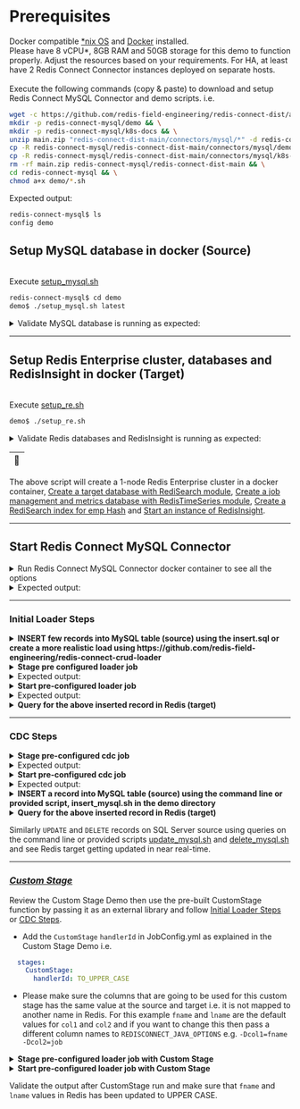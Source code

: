 # Prerequisites

Docker compatible [*nix OS](https://en.wikipedia.org/wiki/Unix-like) and [Docker](https://docs.docker.com/get-docker) installed.
<br>Please have 8 vCPU*, 8GB RAM and 50GB storage for this demo to function properly. Adjust the resources based on your requirements. For HA, at least have 2 Redis Connect Connector instances deployed on separate hosts.</br>
<br>Execute the following commands (copy & paste) to download and setup Redis Connect MySQL Connector and demo scripts.
i.e.</br>

```bash
wget -c https://github.com/redis-field-engineering/redis-connect-dist/archive/main.zip && \
mkdir -p redis-connect-mysql/demo && \
mkdir -p redis-connect-mysql/k8s-docs && \
unzip main.zip "redis-connect-dist-main/connectors/mysql/*" -d redis-connect-mysql && \
cp -R redis-connect-mysql/redis-connect-dist-main/connectors/mysql/demo/* redis-connect-mysql/demo && \
cp -R redis-connect-mysql/redis-connect-dist-main/connectors/mysql/k8s-docs/* redis-connect-mysql/k8s-docs && \
rm -rf main.zip redis-connect-mysql/redis-connect-dist-main && \
cd redis-connect-mysql && \
chmod a+x demo/*.sh
```

Expected output:
```bash
redis-connect-mysql$ ls
config demo
```

## Setup MySQL database in docker (Source)

<br>Execute [setup_mysql.sh](setup_mysql.sh)</br>
```bash
redis-connect-mysql$ cd demo
demo$ ./setup_mysql.sh latest
```

<details><summary>Validate MySQL database is running as expected:</summary>
<p>

```bash
demo$ docker ps -a | grep mysql
33e66aaa75db        mysql:latest                                 "docker-entrypoint.s…"   31 minutes ago      Up 31 minutes       0.0.0.0:3306->3306/tcp, 33060/tcp                                                                                                                                                                                                                                                                               mysql-latest-virag-cdc

demo$ docker exec -i mysql-latest-virag-cdc mysql -uroot -pRedis@123  <<< "SHOW VARIABLES LIKE 'log_bin';"
mysql: [Warning] Using a password on the command line interface can be insecure.
Variable_name	Value
log_bin	ON
```
</p>
</details>

---

## Setup Redis Enterprise cluster, databases and RedisInsight in docker (Target)
<br>Execute [setup_re.sh](setup_re.sh)</br>
```bash
demo$ ./setup_re.sh
```
<details><summary>Validate Redis databases and RedisInsight is running as expected:</summary>
<p>

```bash
demo$ docker ps -a | grep redislabs
8c008000ff5c        redislabs/redisinsight:latest              "bash ./docker-entry…"   2 hours ago         Up 2 hours          0.0.0.0:18001->8001/tcp                                                                                                                                                                                                                                                                                         redisinsight
8fe702a340a9        redislabs/redis:latest                     "/opt/start.sh"          2 hours ago         Up 2 hours          53/tcp, 5353/tcp, 8001/tcp, 8080/tcp, 10000-11999/tcp, 12006-19999/tcp, 0.0.0.0:18070->8070/tcp, 0.0.0.0:18443->8443/tcp, 0.0.0.0:19443->9443/tcp, 0.0.0.0:14000->12000/tcp, 0.0.0.0:14001->12001/tcp, 0.0.0.0:14002->12002/tcp, 0.0.0.0:14003->12003/tcp, 0.0.0.0:14004->12004/tcp, 0.0.0.0:14005->12005/tcp   re-node1

demo$ docker exec -it re-node1 bash -c "rladmin status"
CLUSTER NODES:
NODE:ID    ROLE     ADDRESS        EXTERNAL_ADDRESS       HOSTNAME    SHARDS   CORES         FREE_RAM              PROVISIONAL_RAM       VERSION     STATUS
*node:1    master   172.17.0.2                            re-node1    2/100    16            51.17GB/58.87GB       38.71GB/48.28GB       6.2.8-39    OK

DATABASES:
DB:ID       NAME                                   TYPE  MODULE  STATUS  SHARDS  PLACEMENT  REPLICATION  PERSISTENCE  ENDPOINT
db:1        RedisConnect-Target-db                 redis yes     active  1       dense      disabled     disabled     redis-12000.re-cluster.local:12000
db:2        RedisConnect-JobConfig-Metrics-db      redis yes     active  1       dense      disabled     disabled     redis-12001.re-cluster.local:12001

ENDPOINTS:
DB:ID        NAME                                                                       ID                          NODE           ROLE           SSL
db:1         RedisConnect-Target-db                                                     endpoint:1:1                node:1         single         No
db:2         RedisConnect-JobConfig-Metrics-db                                          endpoint:2:1                node:1         single         No

SHARDS:
DB:ID         NAME                                                        ID            NODE        ROLE        SLOTS         USED_MEMORY          STATUS
db:1          RedisConnect-Target-db                                      redis:1       node:1      master      0-16383       2.3MB                OK
db:2          RedisConnect-JobConfig-Metrics-db                           redis:2       node:1      master      0-16383       1.99MB               OK

demo$ docker exec -it re-node1 bash -c "redis-cli -p 12000 FT._LIST"
1) "idx:emp"
```
</p>
</details>

| :memo:        |
|---------------|

The above script will create a 1-node Redis Enterprise cluster in a docker container, [Create a target database with RediSearch module](https://docs.redislabs.com/latest/modules/add-module-to-database/), [Create a job management and metrics database with RedisTimeSeries module](https://docs.redislabs.com/latest/modules/add-module-to-database/), [Create a RediSearch index for emp Hash](https://redislabs.com/blog/getting-started-with-redisearch-2-0/) and [Start an instance of RedisInsight](https://docs.redislabs.com/latest/ri/installing/install-docker/).

---

## Start Redis Connect MySQL Connector

<details><summary>Run Redis Connect MySQL Connector docker container to see all the options</summary>
<p>

```bash
docker run \
-it --rm --privileged=true \
--name redis-connect-mysql \
-e REDISCONNECT_LOGBACK_CONFIG=/opt/redislabs/redis-connect-mysql/config/logback.xml \
-e REDISCONNECT_CONFIG=/opt/redislabs/redis-connect-mysql/config/samples/mysql \
-e REDISCONNECT_SOURCE_USERNAME=redisconnectuser \
-e REDISCONNECT_SOURCE_PASSWORD=redisconnectpassword \
-e REDISCONNECT_JAVA_OPTIONS="-Xms256m -Xmx256m" \
-v $(pwd)/config:/opt/redislabs/redis-connect-mysql/config \
--net host \
redislabs/redis-connect-mysql:latest
```

</p>
</details>

<details><summary>Expected output:</summary>
<p>

```bash
Unable to find image 'redislabs/redis-connect-mysql:latest' locally
latest: Pulling from redislabs/redis-connect-mysql
a0d0a0d46f8b: Already exists
44537f359f3a: Pull complete
9aaa9874ae7f: Pull complete
13f6c829139b: Pull complete
06add1107609: Pull complete
bfc29d6a129c: Pull complete
249c85a8a900: Pull complete
ffe4c573e59c: Pull complete
Digest: sha256:da7987fd874c50bc858b3ba2d3affde3e2f8506b7a3a5f7d42c6feb1bc9d8621
Status: Downloaded newer image for redislabs/redis-connect-mysql:latest
-------------------------------
Redis Connect startup script.
*******************************
Please ensure that the values of environment variables in /opt/redislabs/redis-connect-mysql/bin/redisconnect.conf are correctly mapped before executing any of the options below
*******************************
Usage: [-h|cli|stage|start]
options:
-h: Print this help message and exit.
cli: starts redis-connect-cli.
stage: clean and stage redis database with cdc or initial loader job configurations.
start: start Redis Connect instance with provided cdc or initial loader job configurations.
-------------------------------
```

</p>
</details>

-------------------------------

### Initial Loader Steps
<details><summary><b>INSERT few records into MySQL table (source) using the insert.sql or create a more realistic load using https://github.com/redis-field-engineering/redis-connect-crud-loader</b></summary>
<p>

```bash
demo$ ./insert_mysql.sh
mysql: [Warning] Using a password on the command line interface can be insecure.
count(*)
12
```
OR
```bash
redis-connect-crud-loader/bin$ ./start.sh crudloader
```

</p>
</details>

<details><summary><b>Stage pre configured loader job</b></summary>
<p>

```bash
docker run \
-it --rm --privileged=true \
--name redis-connect-mysql \
-e REDISCONNECT_LOGBACK_CONFIG=/opt/redislabs/redis-connect-mysql/config/logback.xml \
-e REDISCONNECT_CONFIG=/opt/redislabs/redis-connect-mysql/config/samples/loader \
-e REDISCONNECT_SOURCE_USERNAME=root \
-e REDISCONNECT_SOURCE_PASSWORD=Redis@123 \
-e REDISCONNECT_JAVA_OPTIONS="-Xms256m -Xmx256m" \
-v $(pwd)/config:/opt/redislabs/redis-connect-mysql/config \
--net host \
redislabs/redis-connect-mysql:latest stage
```

</p>
</details>

<details><summary>Expected output:</summary>
<p>

```bash
-------------------------------
Staging Redis Connect redis-connect-mysql v0.4.0.7 job using Java 11.0.13 on virag-cdc started by root in /opt/redislabs/redis-connect-mysql/bin
Loading Redis Connect redis-connect-mysql Configurations from /opt/redislabs/redis-connect-mysql/config/samples/loader
04:20:11,322 |-INFO in ch.qos.logback.classic.LoggerContext[default] - Found resource [/opt/redislabs/redis-connect-mysql/config/logback.xml] at [file:/opt/redislabs/redis-connect-mysql/config/logback.xml]
04:20:11,498 |-INFO in ch.qos.logback.classic.joran.action.ConfigurationAction - Will scan for changes in [file:/opt/redislabs/redis-connect-mysql/config/logback.xml]
....
....
04:20:11.584 [main] INFO  startup - ##################################################################
04:20:11.586 [main] INFO  startup -
04:20:11.587 [main] INFO  startup - REDIS CONNECT SETUP CLEAN - Deletes metadata related to Redis Connect from Job Management Database

04:20:11.587 [main] INFO  startup -
04:20:11.587 [main] INFO  startup - ##################################################################
....
....
04:20:13.910 [main] INFO  startup - ##################################################################
04:20:13.912 [main] INFO  startup -
04:20:13.913 [main] INFO  startup - REDIS CONNECT SETUP CREATE - Seed metadata related to Redis Connect to Job Management Database
04:20:13.913 [main] INFO  startup -
04:20:13.913 [main] INFO  startup - ##################################################################
04:20:14.639 [main] INFO  startup - Instance: 99@virag-cdc will attempt Job Management Database (Redis) with all the configurations and scripts, if applicable, needed to execute jobs
04:20:15.375 [main] INFO  startup - Instance: 99@virag-cdc successfully established Redis connection for INIT service
04:20:15.377 [main] INFO  startup - Instance: 99@virag-cdc successfully created Job Claim Assignment Stream and Consumer Group
04:20:15.391 [main] INFO  startup - Instance: 99@virag-cdc successfully seeded Job related metadata
04:20:15.392 [main] INFO  startup - Instance: 99@virag-cdc successfully seeded Metrics related metadata
04:20:15.392 [main] INFO  startup - Instance: 99@virag-cdc successfully staged Job Management Database (Redis) with all the configurations and scripts, if applicable, needed to execute jobs
-------------------------------
```

</p>
</details>

<details><summary><b>Start pre-configured loader job</b></summary>
<p>

```bash
docker run \
-it --rm --privileged=true \
--name redis-connect-mysql \
-e REDISCONNECT_LOGBACK_CONFIG=/opt/redislabs/redis-connect-mysql/config/logback.xml \
-e REDISCONNECT_CONFIG=/opt/redislabs/redis-connect-mysql/config/samples/loader \
-e REDISCONNECT_REST_API_ENABLED=false \
-e REDISCONNECT_REST_API_PORT=8282 \
-e REDISCONNECT_SOURCE_USERNAME=root \
-e REDISCONNECT_SOURCE_PASSWORD=Redis@123 \
-e REDISCONNECT_JAVA_OPTIONS="-Xms256m -Xmx1g" \
-v $(pwd)/config:/opt/redislabs/redis-connect-mysql/config \
--net host \
redislabs/redis-connect-mysql:latest start
```

</p>
</details>

<details><summary>Expected output:</summary>
<p>

```bash
-------------------------------
Starting Redis Connect redis-connect-mysql v0.4.0.7 instance using Java 11.0.13 on virag-cdc started by root in /opt/redislabs/redis-connect-mysql/bin
Loading Redis Connect redis-connect-mysql Configurations from /opt/redislabs/redis-connect-mysql/config/samples/loader
02:48:13,831 |-INFO in ch.qos.logback.classic.LoggerContext[default] - Found resource [/opt/redislabs/redis-connect-mysql/config/logback.xml] at [file:/opt/redislabs/redis-connect-mysql/config/logback.xml]
....
....
02:48:14.145 [main] INFO  startup -
02:48:14.149 [main] INFO  startup -  /$$$$$$$                  /$$ /$$                  /$$$$$$                                                      /$$
02:48:14.149 [main] INFO  startup - | $$__  $$                | $$|__/                 /$$__  $$                                                    | $$
02:48:14.149 [main] INFO  startup - | $$  \ $$  /$$$$$$   /$$$$$$$ /$$  /$$$$$$$      | $$  \__/  /$$$$$$  /$$$$$$$  /$$$$$$$   /$$$$$$   /$$$$$$$ /$$$$$$
02:48:14.150 [main] INFO  startup - | $$$$$$$/ /$$__  $$ /$$__  $$| $$ /$$_____/      | $$       /$$__  $$| $$__  $$| $$__  $$ /$$__  $$ /$$_____/|_  $$_/
02:48:14.150 [main] INFO  startup - | $$__  $$| $$$$$$$$| $$  | $$| $$|  $$$$$$       | $$      | $$  \ $$| $$  \ $$| $$  \ $$| $$$$$$$$| $$        | $$
02:48:14.150 [main] INFO  startup - | $$  \ $$| $$_____/| $$  | $$| $$ \____  $$      | $$    $$| $$  | $$| $$  | $$| $$  | $$| $$_____/| $$        | $$ /$$
02:48:14.150 [main] INFO  startup - | $$  | $$|  $$$$$$$|  $$$$$$$| $$ /$$$$$$$/      |  $$$$$$/|  $$$$$$/| $$  | $$| $$  | $$|  $$$$$$$|  $$$$$$$  |  $$$$/
02:48:14.150 [main] INFO  startup - |__/  |__/ \_______/ \_______/|__/|_______/        \______/  \______/ |__/  |__/|__/  |__/ \_______/ \_______/   \___/
02:48:14.150 [main] INFO  startup -
02:48:14.150 [main] INFO  startup - ##################################################################
02:48:14.151 [main] INFO  startup -
02:48:14.151 [main] INFO  startup - Initializing Redis Connect Instance
02:48:14.151 [main] INFO  startup -
02:48:14.151 [main] INFO  startup - ##################################################################
....
....
02:48:41.481 [JobManager-1] INFO  startup - JobId: {connect}:job:initial_load claim request with ID: 1637117271879-0 has been fully processed and all metadata has been updated
02:48:41.485 [JobManager-1] INFO  startup - Instance: 30@virag-cdc published Job Claim Transition Event to Channel: REDIS.CONNECT.JOB.CLAIM.TRANSITION.EVENTS Message: {"jobId":"{connect}:job:initial_load","instanceName":"30@virag-cdc","transitionEvent":"CLAIMED","serviceName":"JobClaimer"}
02:48:41.485 [lettuce-nioEventLoop-4-3] INFO  startup - Instance: 30@virag-cdc consumed Job Claim Transition Event on Channel: REDIS.CONNECT.JOB.CLAIM.TRANSITION.EVENTS Message: {"jobId":"{connect}:job:initial_load","instanceName":"30@virag-cdc","transitionEvent":"CLAIMED","serviceName":"JobClaimer"}
02:48:51.532 [EventProducer-1] WARN  startup - Instance: 30@virag-cdc did not find entry in its executor threads local cache during stop process for JobId: {connect}:job:initial_load
02:48:51.532 [EventProducer-1] INFO  startup - Instance: 30@virag-cdc successfully cancelled heartbeat for JobId: {connect}:job:initial_load
02:48:51.532 [EventProducer-1] INFO  startup - Instance: 30@virag-cdc successfully stopped replication pipeline for JobId: {connect}:job:initial_load
02:48:51.532 [EventProducer-1] INFO  startup - Instance: 30@virag-cdc now owns 0 job(s) from its 2 max allowable capacity
02:48:51.532 [EventProducer-1] INFO  startup - Instance: 30@virag-cdc successfully stopped JobId: {connect}:job:initial_load and added it to {connect}:jobs:stopped
02:49:11.019 [JobManager-2] INFO  startup - Getting instance of EventHandler for : REDIS_HASH_WRITER
02:49:11.054 [JobManager-2] INFO  startup - Instance: 30@virag-cdc successfully established Redis connection for RedisConnectorEventHandler service
02:49:11.057 [JobManager-2] INFO  startup - Getting instance of EventHandler for : REDIS_HASH_CHECKPOINT_WRITER
02:49:11.057 [JobManager-2] WARN  startup - metricsKey not set - Metrics collection will be disabled
02:49:11.086 [JobManager-2] INFO  startup - Instance: 30@virag-cdc successfully established Redis connection for RedisCheckpointReader service
02:49:11.090 [JobManager-2] INFO  redisconnect - Instance: 30@virag-cdc recovered JobId: {connect}:task:partition:initial_load:1 and will set StartRecord: 2
02:49:11.092 [JobManager-2] INFO  redisconnect - Reading Mapper Config from : /opt/redislabs/redis-connect-mysql/config/samples/loader/mappers
02:49:11.108 [JobManager-2] INFO  redisconnect - Loaded Config for : RedisConnect.emp
02:49:11.147 [JobManager-2] INFO  startup - Instance: 30@virag-cdc successfully started job execution for JobId: {connect}:task:partition:initial_load:1
....
....
```

</p>
</details>

<details><summary><b>Query for the above inserted record in Redis (target)</b></summary>
<p>

```bash
demo$ sudo docker exec -it re-node1 bash -c 'redis-cli -p 12000 ft.search idx:emp "*"'
```

</p>
</details>

-------------------------------

### CDC Steps
<details><summary><b>Stage pre-configured cdc job</b></summary>
<p>

```bash
docker run \
-it --rm --privileged=true \
--name redis-connect-mysql \
-e REDISCONNECT_LOGBACK_CONFIG=/opt/redislabs/redis-connect-mysql/config/logback.xml \
-e REDISCONNECT_CONFIG=/opt/redislabs/redis-connect-mysql/config/samples/mysql \
-e REDISCONNECT_SOURCE_USERNAME=redisconnectuser \
-e REDISCONNECT_SOURCE_PASSWORD=redisconnectpassword \
-e REDISCONNECT_JAVA_OPTIONS="-Xms256m -Xmx256m" \
-v $(pwd)/config:/opt/redislabs/redis-connect-mysql/config \
--net host \
redislabs/redis-connect-mysql:latest stage
```

</p>
</details>

<details><summary>Expected output:</summary>
<p>

```bash
-------------------------------
Staging Redis Connect redis-connect-mysql v0.4.0.7 job using Java 11.0.13 on virag-cdc started by root in /opt/redislabs/redis-connect-mysql/bin
Loading Redis Connect redis-connect-mysql Configurations from /opt/redislabs/redis-connect-mysql/config/samples/mysql

06:37:36,477 |-INFO in ch.qos.logback.classic.LoggerContext[default] - Found resource [/opt/redislabs/redis-connect-mysql/config/logback.xml] at [file:/opt/redislabs/redis-connect-mysql/config/logback.xml]
....
....
06:37:36.727 [main] INFO  startup - ##################################################################
06:37:36.730 [main] INFO  startup -
06:37:36.730 [main] INFO  startup - REDIS CONNECT SETUP CLEAN - Deletes metadata related to Redis Connect from Job Management Database

06:37:36.730 [main] INFO  startup -
06:37:36.730 [main] INFO  startup - ##################################################################
....
....
06:37:39.104 [main] INFO  startup - ##################################################################
06:37:39.106 [main] INFO  startup -
06:37:39.106 [main] INFO  startup - REDIS CONNECT SETUP CREATE - Seed metadata related to Redis Connect to Job Management Database
06:37:39.106 [main] INFO  startup -
06:37:39.106 [main] INFO  startup - ##################################################################
06:37:39.841 [main] INFO  startup - Instance: 99@virag-cdc will attempt Job Management Database (Redis) with all the configurations and scripts, if applicable, needed to execute jobs
06:37:40.591 [main] INFO  startup - Instance: 99@virag-cdc successfully established Redis connection for INIT service
06:37:40.593 [main] INFO  startup - Instance: 99@virag-cdc successfully created Job Claim Assignment Stream and Consumer Group
06:37:40.607 [main] INFO  startup - Instance: 99@virag-cdc successfully seeded Job related metadata
06:37:40.755 [main] ERROR startup - Key - RedisConnect:emp:C:Throughput already exists
06:37:40.756 [main] ERROR startup - Key - RedisConnect:emp:U:Throughput already exists
06:37:40.757 [main] ERROR startup - Key - RedisConnect:emp:D:Throughput already exists
06:37:40.759 [main] ERROR startup - Key - RedisConnect:emp:Latency already exists
06:37:40.769 [main] INFO  startup - Instance: 99@virag-cdc successfully seeded Metrics related metadata
06:37:40.769 [main] INFO  startup - Instance: 99@virag-cdc successfully staged Job Management Database (Redis) with all the configurations and scripts, if applicable, needed to execute jobs
-------------------------------
```

</p>
</details>

<details><summary><b>Start pre-configured cdc job</b></summary>
<p>

```bash
docker run \
-it --rm --privileged=true \
--name redis-connect-mysql \
-e REDISCONNECT_LOGBACK_CONFIG=/opt/redislabs/redis-connect-mysql/config/logback.xml \
-e REDISCONNECT_CONFIG=/opt/redislabs/redis-connect-mysql/config/samples/mysql \
-e REDISCONNECT_REST_API_ENABLED=true \
-e REDISCONNECT_REST_API_PORT=8282 \
-e REDISCONNECT_SOURCE_USERNAME=redisconnectuser \
-e REDISCONNECT_SOURCE_PASSWORD=redisconnectpassword \
-e REDISCONNECT_JAVA_OPTIONS="-Xms256m -Xmx1g" \
-v $(pwd)/config:/opt/redislabs/redis-connect-mysql/config \
--net host \
redislabs/redis-connect-mysql:latest start
```

</p>
</details>

<details><summary>Expected output:</summary>
<p>

```bash
-------------------------------
Starting Redis Connect redis-connect-mysql v0.4.0.7 instance using Java 11.0.13 on virag-cdc started by root in /opt/redislabs/redis-connect-mysql/bin
Loading Redis Connect redis-connect-mysql Configurations from /opt/redislabs/redis-connect-mysql/config/samples/mysql
06:37:51,779 |-INFO in ch.qos.logback.classic.LoggerContext[default] - Found resource [/opt/redislabs/redis-connect-mysql/config/logback.xml] at [file:/opt/redislabs/redis-connect-mysql/config/logback.xml]
....
....
06:37:52.098 [main] INFO  startup -
06:37:52.103 [main] INFO  startup -  /$$$$$$$                  /$$ /$$                  /$$$$$$                                                      /$$
06:37:52.103 [main] INFO  startup - | $$__  $$                | $$|__/                 /$$__  $$                                                    | $$
06:37:52.104 [main] INFO  startup - | $$  \ $$  /$$$$$$   /$$$$$$$ /$$  /$$$$$$$      | $$  \__/  /$$$$$$  /$$$$$$$  /$$$$$$$   /$$$$$$   /$$$$$$$ /$$$$$$
06:37:52.104 [main] INFO  startup - | $$$$$$$/ /$$__  $$ /$$__  $$| $$ /$$_____/      | $$       /$$__  $$| $$__  $$| $$__  $$ /$$__  $$ /$$_____/|_  $$_/
06:37:52.104 [main] INFO  startup - | $$__  $$| $$$$$$$$| $$  | $$| $$|  $$$$$$       | $$      | $$  \ $$| $$  \ $$| $$  \ $$| $$$$$$$$| $$        | $$
06:37:52.105 [main] INFO  startup - | $$  \ $$| $$_____/| $$  | $$| $$ \____  $$      | $$    $$| $$  | $$| $$  | $$| $$  | $$| $$_____/| $$        | $$ /$$
06:37:52.105 [main] INFO  startup - | $$  | $$|  $$$$$$$|  $$$$$$$| $$ /$$$$$$$/      |  $$$$$$/|  $$$$$$/| $$  | $$| $$  | $$|  $$$$$$$|  $$$$$$$  |  $$$$/
06:37:52.105 [main] INFO  startup - |__/  |__/ \_______/ \_______/|__/|_______/        \______/  \______/ |__/  |__/|__/  |__/ \_______/ \_______/   \___/
06:37:52.105 [main] INFO  startup -
06:37:52.105 [main] INFO  startup - ##################################################################
06:37:52.105 [main] INFO  startup -
06:37:52.105 [main] INFO  startup - Initializing Redis Connect Instance
06:37:52.106 [main] INFO  startup -
06:37:52.106 [main] INFO  startup - ##################################################################
....
....
06:38:08.788 [JobManager-1] INFO  startup - Instance: 30@virag-cdc successfully established Redis connection for HeartbeatManager service
06:38:08.788 [JobManager-1] INFO  startup - Instance: 30@virag-cdc was successfully elected Redis Connect cluster leader
06:38:18.858 [JobManager-1] INFO  startup - Getting instance of EventHandler for : REDIS_HASH_WRITER
06:38:18.890 [JobManager-1] INFO  startup - Instance: 30@virag-cdc successfully established Redis connection for RedisConnectorEventHandler service
06:38:18.893 [JobManager-1] INFO  startup - Getting instance of EventHandler for : REDIS_HASH_CHECKPOINT_WRITER
06:38:18.894 [JobManager-1] WARN  startup - metricsKey not set - Metrics collection will be disabled
06:38:18.912 [JobManager-1] INFO  startup - Instance: 30@virag-cdc successfully established Redis connection for RedisCheckpointReader service
06:38:18.925 [JobManager-1] INFO  redisconnect - Reading Mapper Config from : /opt/redislabs/redis-connect-mysql/config/samples/mysql/mappers
06:38:18.940 [JobManager-1] INFO  redisconnect - Loaded Config for : RedisConnect.emp
06:38:19.469 [JobManager-1] INFO  i.d.connector.common.BaseSourceTask - Starting MySqlConnectorTask with configuration:
....
....
```

</p>
</details>

<details><summary><b>INSERT a record into MySQL table (source) using the command line or provided script, insert_mysql.sh in the demo directory</b></summary>
<p>

```bash
sudo docker exec -it mysql-latest-virag-cdc bash -c "mysql -uroot -pRedis@123 RedisConnect"

mysql> insert into emp values(1002, 'Virag', 'Tripathi', 'SA', 1, '2018-08-06 00:00:00.000', '2000', '10', 1);
Query OK, 1 row affected (0.00 sec)
mysql> quit
Bye
```

</p>
</details>

<details><summary><b>Query for the above inserted record in Redis (target)</b></summary>
<p>

```bash
sudo docker exec -it re-node1 bash -c 'redis-cli -p 12000 ft.search idx:emp "@EmployeeNumber:[1000 1002]"'
```

</p>
</details>

Similarly `UPDATE` and `DELETE` records on SQL Server source using queries on the command line or provided scripts [update_mysql.sh](update_mysql.sh) and [delete_mysql.sh](delete_mysql.sh) and see Redis target getting updated in near real-time.

-------------------------------

### [_Custom Stage_](https://github.com/redis-field-engineering/redis-connect-custom-stage-demo)

Review the Custom Stage Demo then use the pre-built CustomStage function by passing it as an external library and follow [Initial Loader Steps](#initial-loader-steps) or [CDC Steps](#cdc-steps).

* Add the `CustomStage` `handlerId` in JobConfig.yml as explained in the Custom Stage Demo i.e.
```yml
  stages:
    CustomStage:
      handlerId: TO_UPPER_CASE
```
* Please make sure the columns that are going to be used for this custom stage has the same value at the source and target i.e. it is not mapped to another name in Redis. For this example `fname` and `lname` are the default values for `col1` and `col2` and if you want to change this then pass a different column names to `REDISCONNECT_JAVA_OPTIONS` e.g. `-Dcol1=fname -Dcol2=job`

<details><summary><b>Stage pre-configured loader job with Custom Stage</b></summary>
<p>

```bash
docker run \
-it --rm --privileged=true \
--name redis-connect-mysql \
-e REDISCONNECT_LOGBACK_CONFIG=/opt/redislabs/redis-connect-mysql/config/logback.xml \
-e REDISCONNECT_CONFIG=/opt/redislabs/redis-connect-mysql/config/samples/loader \
-e REDISCONNECT_SOURCE_USERNAME=redisconnectuser \
-e REDISCONNECT_SOURCE_PASSWORD=redisconnectpassword \
-e REDISCONNECT_JAVA_OPTIONS="-Xms256m -Xmx256m" \
-v $(pwd)/config:/opt/redislabs/redis-connect-mysql/config \
-v $(pwd)/extlib:/opt/redislabs/redis-connect-mysql/extlib \
--net host \
redislabs/redis-connect-mysql:latest stage
```

</p>
</details>

<details><summary><b>Start pre-configured loader job with Custom Stage</b></summary>
<p>

```bash
docker run \
-it --rm --privileged=true \
--name redis-connect-mysql \
-e REDISCONNECT_LOGBACK_CONFIG=/opt/redislabs/redis-connect-mysql/config/logback.xml \
-e REDISCONNECT_CONFIG=/opt/redislabs/redis-connect-mysql/config/samples/loader \
-e REDISCONNECT_REST_API_ENABLED=false \
-e REDISCONNECT_REST_API_PORT=8282 \
-e REDISCONNECT_SOURCE_USERNAME=redisconnectuser \
-e REDISCONNECT_SOURCE_PASSWORD=redisconnectpassword \
-e REDISCONNECT_JAVA_OPTIONS="-Xms256m -Xmx1g" \
-v $(pwd)/config:/opt/redislabs/redis-connect-mysql/config \
-v $(pwd)/extlib:/opt/redislabs/redis-connect-mysql/extlib \
--net host \
redislabs/redis-connect-mysql:latest start
```

</p>
</details>

Validate the output after CustomStage run and make sure that `fname` and `lname` values in Redis has been updated to UPPER CASE.
